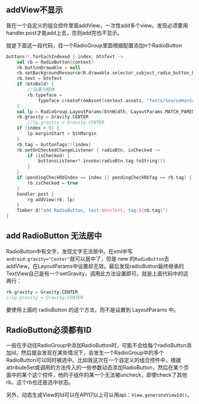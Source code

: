 ## addView不显示

我在一个自定义的组合控件里面addView，一次性add多个view。发现必须要用handler.post才能add上去，否则add完也不显示。

就是下面这一段代码，往一个RadioGroup里面根据配置添加n个RadioButton

```kotlin
buttons!!.forEachIndexed { index, btnText ->
    val rb = RadioButton(context)
    rb.buttonDrawable = null
    rb.setBackgroundResource(R.drawable.selector_subject_radio_button_bg)
    rb.text = btnText
    if (btnBold) {
        //设置为粗体
        rb.typeface =
            Typeface.createFromAsset(context.assets, "fonts/SourceHanSansCN-Medium.otf")
    }
    val lp = RadioGroup.LayoutParams(btnWidth, LayoutParams.MATCH_PARENT)
    rb.gravity = Gravity.CENTER
		//lp.gravity = Gravity.CENTER
    if (index > 0) {
        lp.marginStart = btnMargin
    }
    rb.tag = buttonTags!![index]
    rb.setOnCheckedChangeListener { radioBtn, isChecked ->
        if (isChecked) {
            buttonsListener?.invoke(radioBtn.tag.toString())
        }
    }
    if (pendingCheckRbIndex == index || pendingCheckRbTag == rb.tag) {
        rb.isChecked = true
    }
    handler.post {
        rg.addView(rb, lp)
    }
    Timber.d("add RadioButton, text:$btnText, tag:${rb.tag}")
}
```



## add RadioButton 无法居中

RadioButton中有文字，发现文字无法居中。在xml中写`android:gravity="Center"`就可以居中了，但是 new 的`RadioButton`去 addView，在LayoutParams中设置却无效。最后发现radioButton最终继承的TextView自己是有一个setGravity，调用此方法设置即可。就是上面代码中的这两行：

```kotlin
rb.gravity = Gravity.CENTER
//lp.gravity = Gravity.CENTER
```

要使用上面的 radioButton 的这个方法，而不是设置到 LayoutParams 中。



## RadioButton必须都有ID

一般在手动往RadioGroup中添加RadioButton时，可能不会给每个radioButton添加Id，然后就会发现在某些情况下，会发生一个RadioGroup中的多个RadioButton可以同时被选中。比如我这次在一个自定义的组合控件中，根据attributeSet或调用的方法传入的一些参数动态添加RadioButton，然后在某个页面中的某个这个控件，他的子组件的某一个无法被uncheck，即使check了其他rb，这个rb也还是选中状态。

另外，动态生成View的Id可以在API17以上可以用api：`View.generateViewId()`。